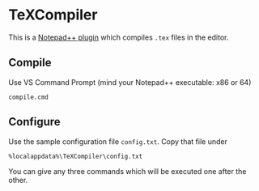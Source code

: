 # TeXCompiler #
This is a [Notepad++ plugin](https://notepad-plus-plus.org/contribute/plugin-howto.html) which compiles `.tex` files in the editor.
## Compile ##
Use VS Command Prompt (mind your Notepad++ executable: x86 or 64)

    compile.cmd

## Configure ##
Use the sample configuration file `config.txt`. Copy that file under

    %localappdata%\TeXCompiler\config.txt

You can give any three commands which will be executed one after the other.
